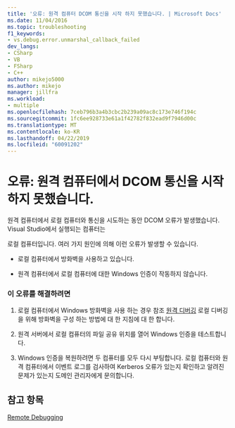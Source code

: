 ```yaml
---
title: '오류: 원격 컴퓨터 DCOM 통신을 시작 하지 못했습니다. | Microsoft Docs'
ms.date: 11/04/2016
ms.topic: troubleshooting
f1_keywords:
- vs.debug.error.unmarshal_callback_failed
dev_langs:
- CSharp
- VB
- FSharp
- C++
author: mikejo5000
ms.author: mikejo
manager: jillfra
ms.workload:
- multiple
ms.openlocfilehash: 7ceb796b3a4b3cbc2b239a09ac8c173e746f194c
ms.sourcegitcommit: 1fc6ee928733e61a1f42782f832ead9f7946d00c
ms.translationtype: MT
ms.contentlocale: ko-KR
ms.lasthandoff: 04/22/2019
ms.locfileid: "60091202"
---
```

# <a name="error-remote-computer-could-not-initiate-dcom-communications"></a>오류: 원격 컴퓨터에서 DCOM 통신을 시작하지 못했습니다.
원격 컴퓨터에서 로컬 컴퓨터와 통신을 시도하는 동안 DCOM 오류가 발생했습니다. Visual Studio에서 실행되는 컴퓨터는

 로컬 컴퓨터입니다. 여러 가지 원인에 의해 이런 오류가 발생할 수 있습니다.

- 로컬 컴퓨터에서 방화벽을 사용하고 있습니다.

- 원격 컴퓨터에서 로컬 컴퓨터에 대한 Windows 인증이 작동하지 않습니다.

### <a name="to-correct-this-error"></a>이 오류를 해결하려면

1. 로컬 컴퓨터에서 Windows 방화벽을 사용 하는 경우 참조 [원격 디버깅](../debugger/remote-debugging.md) 로컬 디버깅을 위해 방화벽을 구성 하는 방법에 대 한 지침에 대 한 합니다.

2. 원격 서버에서 로컬 컴퓨터의 파일 공유 위치를 열어 Windows 인증을 테스트합니다.

3. Windows 인증을 복원하려면 두 컴퓨터를 모두 다시 부팅합니다. 로컬 컴퓨터와 원격 컴퓨터에서 이벤트 로그를 검사하여 Kerberos 오류가 있는지 확인하고 알려진 문제가 있는지 도메인 관리자에게 문의합니다.

## <a name="see-also"></a>참고 항목
 [Remote Debugging](../debugger/remote-debugging.md)